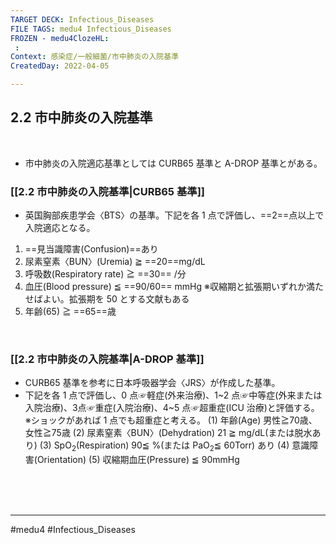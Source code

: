 ```yaml
---
TARGET DECK: Infectious_Diseases
FILE TAGS: medu4 Infectious_Diseases
FROZEN - medu4ClozeHL:
 : 
Context: 感染症/一般細菌/市中肺炎の入院基準
CreatedDay: 2022-04-05

---
```


## 2.2 市中肺炎の入院基準

<br>

* 市中肺炎の入院適応基準としては CURB65 基準と A-DROP 基準とがある。
 

### [[2.2 市中肺炎の入院基準|CURB65 基準]]
* 英国胸部疾患学会〈BTS〉の基準。下記を各 1 点で評価し、==2==点以上で入院適応となる。
1. ==見当識障害(Confusion)==あり
2. 尿素窒素〈BUN〉(Uremia) ≧ ==20==mg/dL
3. 呼吸数(Respiratory rate) ≧  ==30== /分
4. 血圧(Blood pressure) ≦  ==90/60== mmHg
※収縮期と拡張期いずれか満たせばよい。拡張期を 50 とする文献もある
5. 年齢(65) ≧ ==65==歳
<!--ID: 1649375532860-->



<br>

### [[2.2 市中肺炎の入院基準|A-DROP 基準]]
* CURB65 基準を参考に日本呼吸器学会〈JRS〉が作成した基準。
* 下記を各 1 点で評価し、0 点☞軽症(外来治療)、1~2 点☞中等症(外来または入院治療)、3点☞重症(入院治療)、4~5 点☞超重症(ICU 治療)と評価する。 
※ショックがあれば 1 点でも超重症と考える。
(1) 年齢(Age) 男性≧70歳、女性≧75歳
(2) 尿素窒素〈BUN〉(Dehydration) 21 ≧ mg/dL(または脱水あり)
(3) SpO<sub>2</sub>(Respiration) 90≦ %(または PaO<sub>2</sub>≦ 60Torr) あり
(4) 意識障害(Orientation) 
(5) 収縮期血圧(Pressure) ≦ 90mmHg










<br><br><br>

---
#medu4 #Infectious_Diseases
